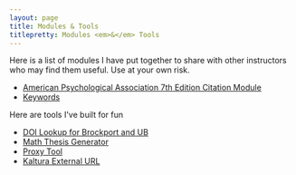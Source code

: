 ```yaml
---
layout: page
title: Modules & Tools
titlepretty: Modules <em>&</em> Tools
---
```

Here is a list of modules I have put together to share with other instructors who may find them useful. Use at your own risk.

* [American Psychological Association 7th Edition Citation Module](/learning/apa7/)
* [Keywords](/learning/keywords/)

Here are tools I've built for fun
* [DOI Lookup for Brockport and UB](/doi/)
* [Math Thesis Generator](/learning/math-thesis-generator/)
* [Proxy Tool](/proxy/)
* [Kaltura External URL](/kaltura)
